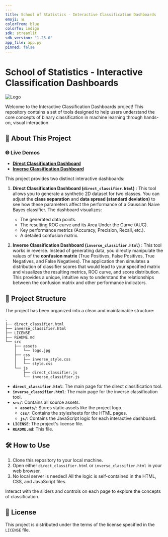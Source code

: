 ```yaml
---
---
title: School of Statistics - Interactive Classification Dashboards
emoji: 📊
colorFrom: blue
colorTo: indigo
sdk: streamlit
sdk_version: "1.25.0"
app_file: app.py
pinned: false
---
```


# School of Statistics - Interactive Classification Dashboards

![Logo](./src/assets/logo.jpg)

Welcome to the Interactive Classification Dashboards project! This repository contains a set of tools designed to help users understand the core concepts of binary classification in machine learning through hands-on, visual interaction.

## 🚀 About This Project

### 🌐 Live Demos

*   **[Direct Classification Dashboard](https://berangerthomas.github.io/SchoolOfStatistics/direct_classifier.html)**
*   **[Inverse Classification Dashboard](https://berangerthomas.github.io/SchoolOfStatistics/inverse_classifier.html)**

This project provides two distinct interactive dashboards:

1.  **Direct Classification Dashboard (`direct_classifier.html`)** : This tool allows you to generate a synthetic 2D dataset for two classes. You can adjust the **class separation** and **data spread (standard deviation)** to see how these parameters affect the performance of a Gaussian Naive Bayes classifier. The dashboard visualizes:
    *   The generated data points.
    *   The resulting ROC curve and its Area Under the Curve (AUC).
    *   Key performance metrics (Accuracy, Precision, Recall, etc.).
    *   A detailed confusion matrix.

2.  **Inverse Classification Dashboard (`inverse_classifier.html`)** : This tool works in reverse. Instead of generating data, you directly manipulate the values of the **confusion matrix** (True Positives, False Positives, True Negatives, and False Negatives). The application then simulates a distribution of classifier scores that would lead to your specified matrix and visualizes the resulting metrics, ROC curve, and score distribution. This provides a unique, intuitive way to understand the relationships between the confusion matrix and other performance indicators.

## 📂 Project Structure

The project has been organized into a clean and maintainable structure:

```
.
├── direct_classifier.html
├── inverse_classifier.html
├── LICENSE
├── README.md
└── src
    ├── assets
    │   └── logo.jpg
    ├── css
    │   ├── inverse_style.css
    │   └── style.css
    └── js
        ├── direct_classifier.js
        └── inverse_classifier.js
```

*   **`direct_classifier.html`**: The main page for the direct classification tool.
*   **`inverse_classifier.html`**: The main page for the inverse classification tool.
*   **`src/`**: Contains all source assets.
    *   **`assets/`**: Stores static assets like the project logo.
    *   **`css/`**: Contains the stylesheets for the HTML pages.
    *   **`js/`**: Contains the JavaScript logic for each interactive dashboard.
*   **`LICENSE`**: The project's license file.
*   **`README.md`**: This file.

## 🛠️ How to Use

1.  Clone this repository to your local machine.
2.  Open either `direct_classifier.html` or `inverse_classifier.html` in your web browser.
3.  No local server is needed! All the logic is self-contained in the HTML, CSS, and JavaScript files.

Interact with the sliders and controls on each page to explore the concepts of classification.

## 📄 License

This project is distributed under the terms of the license specified in the `LICENSE` file.
